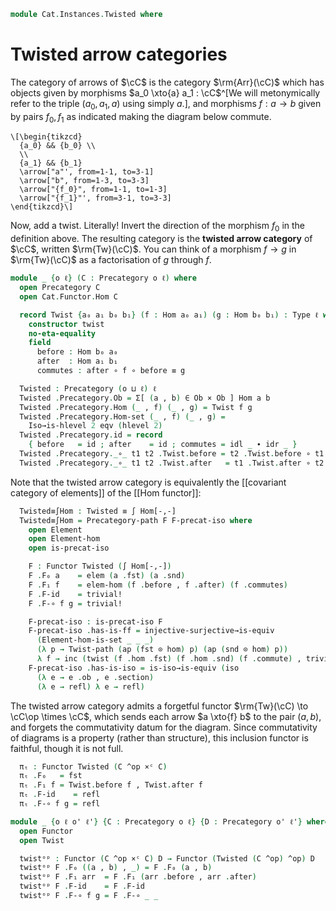 <!--
```agda
open import Cat.Instances.Elements.Covariant
open import Cat.Functor.Equivalence.Path
open import Cat.Functor.Equivalence
open import Cat.Instances.Product
open import Cat.Prelude

import Cat.Functor.Hom
```
-->

```agda
module Cat.Instances.Twisted where
```

# Twisted arrow categories

The category of arrows of $\cC$ is the category $\rm{Arr}(\cC)$ which
has objects given by morphisms $a_0 \xto{a} a_1 : \cC$^[We will
metonymically refer to the triple $(a_0,a_1,a)$ using simply $a$.], and
morphisms $f : a \to b$ given by pairs $f_0, f_1$ as indicated making
the diagram below commute.

~~~{.quiver}
\[\begin{tikzcd}
  {a_0} && {b_0} \\
  \\
  {a_1} && {b_1}
  \arrow["a"', from=1-1, to=3-1]
  \arrow["b", from=1-3, to=3-3]
  \arrow["{f_0}", from=1-1, to=1-3]
  \arrow["{f_1}"', from=3-1, to=3-3]
\end{tikzcd}\]
~~~

Now, add a twist. Literally! Invert the direction of the morphism $f_0$
in the definition above. The resulting category is the **twisted arrow
category** of $\cC$, written $\rm{Tw}(\cC)$. You can think of a morphism
$f \to g$ in $\rm{Tw}(\cC)$ as a factorisation of $g$ through $f$.

```agda
module _ {o ℓ} (C : Precategory o ℓ) where
  open Precategory C
  open Cat.Functor.Hom C

  record Twist {a₀ a₁ b₀ b₁} (f : Hom a₀ a₁) (g : Hom b₀ b₁) : Type ℓ where
    constructor twist
    no-eta-equality
    field
      before : Hom b₀ a₀
      after  : Hom a₁ b₁
      commutes : after ∘ f ∘ before ≡ g
```

<!--
```agda
  open Twist

  Twist-path
    : ∀ {a₀ a₁ b₀ b₁} {f : Hom a₀ a₁} {g : Hom b₀ b₁} {h1 h2 : Twist f g}
    → Twist.before h1 ≡ Twist.before h2
    → Twist.after h1 ≡ Twist.after h2
    → h1 ≡ h2
  Twist-path {h1 = h1} {h2} p q i .Twist.before = p i
  Twist-path {h1 = h1} {h2} p q i .Twist.after = q i
  Twist-path {h1 = h1} {h2} p q i .Twist.commutes =
    is-prop→pathp (λ i → Hom-set _ _ (q i ∘ _ ∘ p i) _)
      (h1 .Twist.commutes) (h2 .Twist.commutes) i

  open Functor

  private unquoteDecl eqv = declare-record-iso eqv (quote Twist)
```
-->

```agda
  Twisted : Precategory (o ⊔ ℓ) ℓ
  Twisted .Precategory.Ob = Σ[ (a , b) ∈ Ob × Ob ] Hom a b
  Twisted .Precategory.Hom (_ , f) (_ , g) = Twist f g
  Twisted .Precategory.Hom-set (_ , f) (_ , g) =
    Iso→is-hlevel 2 eqv (hlevel 2)
  Twisted .Precategory.id = record
    { before   = id ; after    = id ; commutes = idl _ ∙ idr _ }
  Twisted .Precategory._∘_ t1 t2 .Twist.before = t2 .Twist.before ∘ t1 .Twist.before
  Twisted .Precategory._∘_ t1 t2 .Twist.after   = t1 .Twist.after ∘ t2 .Twist.after
```

<!--
```agda
  Twisted .Precategory._∘_ {_ , f} {_ , g} {_ , h} t1 t2 .Twist.commutes =
    (t1.a ∘ t2.a) ∘ f ∘ t2.b ∘ t1.b ≡⟨ cat! C ⟩
    t1.a ∘ (t2.a ∘ f ∘ t2.b) ∘ t1.b ≡⟨ (λ i → t1.a ∘ t2.commutes i ∘ t1.b) ⟩
    t1.a ∘ g ∘ t1.b                 ≡⟨ t1.commutes ⟩
    h                               ∎
    where
      module t1 = Twist t1 renaming (after to a ; before to b)
      module t2 = Twist t2 renaming (after to a ; before to b)
  Twisted .Precategory.idr f = Twist-path (idl _) (idr _)
  Twisted .Precategory.idl f = Twist-path (idr _) (idl _)
  Twisted .Precategory.assoc f g h = Twist-path (sym (assoc _ _ _)) (assoc _ _ _)
```
-->

Note that the twisted arrow category is equivalently the
[[covariant category of elements]] of the [[Hom functor]]:

```agda
  Twisted≡∫Hom : Twisted ≡ ∫ Hom[-,-]
  Twisted≡∫Hom = Precategory-path F F-precat-iso where
    open Element
    open Element-hom
    open is-precat-iso

    F : Functor Twisted (∫ Hom[-,-])
    F .F₀ a    = elem (a .fst) (a .snd)
    F .F₁ f    = elem-hom (f .before , f .after) (f .commutes)
    F .F-id    = trivial!
    F .F-∘ f g = trivial!

    F-precat-iso : is-precat-iso F
    F-precat-iso .has-is-ff = injective-surjective→is-equiv
      (Element-hom-is-set _ _ _)
      (λ p → Twist-path (ap (fst ⊙ hom) p) (ap (snd ⊙ hom) p))
      λ f → inc (twist (f .hom .fst) (f .hom .snd) (f .commute) , trivial!)
    F-precat-iso .has-is-iso = is-iso→is-equiv (iso
      (λ e → e .ob , e .section)
      (λ e → refl) λ e → refl)
```

The twisted arrow category admits a forgetful functor $\rm{Tw}(\cC)
\to \cC\op \times \cC$, which sends each arrow $a \xto{f} b$ to
the pair $(a, b)$, and forgets the commutativity datum for the diagram.
Since commutativity of diagrams is a property (rather than structure),
this inclusion functor is faithful, though it is not full.

```agda
  πₜ : Functor Twisted (C ^op ×ᶜ C)
  πₜ .F₀   = fst
  πₜ .F₁ f = Twist.before f , Twist.after f
  πₜ .F-id    = refl
  πₜ .F-∘ f g = refl

module _ {o ℓ o' ℓ'} {C : Precategory o ℓ} {D : Precategory o' ℓ'} where
  open Functor
  open Twist

  twistᵒᵖ : Functor (C ^op ×ᶜ C) D → Functor (Twisted (C ^op) ^op) D
  twistᵒᵖ F .F₀ ((a , b) , _) = F .F₀ (a , b)
  twistᵒᵖ F .F₁ arr  = F .F₁ (arr .before , arr .after)
  twistᵒᵖ F .F-id    = F .F-id
  twistᵒᵖ F .F-∘ f g = F .F-∘ _ _
```
